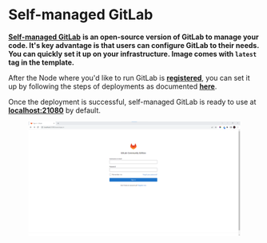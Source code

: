 # Self-managed GitLab

[**Self-managed GitLab**](https://about.gitlab.com/install/) **is an open-source version of GitLab to manage your code. It's key advantage is that users can configure GitLab to their needs. You can quickly set it up on your infrastructure. Image comes with `latest` tag in the template.**

After the Node where you'd like to run GitLab is [**registered**](../../docs/tutorials/register-your-node.md), you can set it up by following the steps of deployments as documented [**here**](../../docs/tutorials/deploy-your-product.md).

Once the deployment is successful, self-managed GitLab is ready to use at [**localhost:21080**](http://localhost:21080/) by default.

<figure><img src="../../.gitbook/assets/dyrector-io-self-managed-gitlab-setup-01.png" alt=""><figcaption></figcaption></figure>
